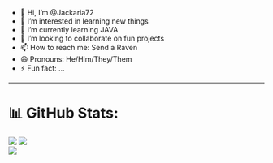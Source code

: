 - 👋 Hi, I’m @Jackaria72
- 👀 I’m interested in learning new things
- 🌱 I’m currently learning JAVA
- 💞️ I’m looking to collaborate on fun projects
- 📫 How to reach me: Send a Raven
- 😄 Pronouns: He/Him/They/Them
- ⚡ Fun fact: ...

***

# 📊 GitHub Stats:
![](https://github-readme-stats.vercel.app/api?username=jackaria72&theme=tokyonight&hide_border=true&include_all_commits=false&count_private=false)
![](https://github-readme-streak-stats.herokuapp.com/?user=jackaria72&theme=tokyonight&hide_border=true)<br/>
![](https://github-readme-stats.vercel.app/api/top-langs/?username=jackaria72&theme=tokyonight&hide_border=true&include_all_commits=false&count_private=false&layout=compact)


